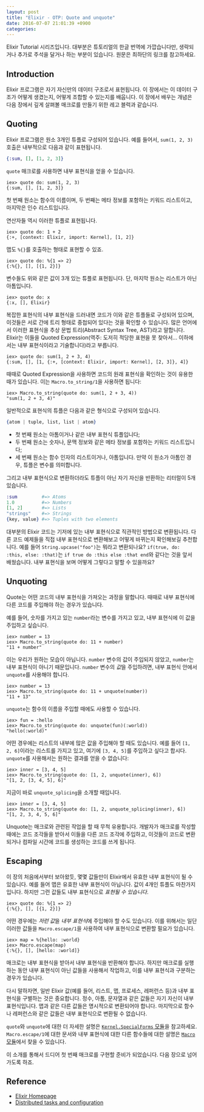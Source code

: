 ```yaml
---
layout: post
title: "Elixir - OTP: Quote and unquote"
date: 2016-07-07 21:01:39 +0900
categories:
---
```


Elixir Tutorial 시리즈입니다. 대부분은 튜토리얼의 한글 번역에 가깝습니다만, 생략되거나 추가로 주석을 달거나 하는 부분이 있습니다. 원문은 최하단의 링크를 참고하세요.

## Introduction

Elixir 프로그램은 자기 자신만의 데이터 구조로서 표현됩니다. 이 장에서는 이 데이터 구조가 어떻게 생겼는지, 어떻게 조합할 수 있는지를 배웁니다. 이 장에서 배우는 개념은 다음 장에서 깊게 살펴볼 매크로를 만들기 위한 레고 블럭과 같습니다.

## Quoting

Elixir 프로그램은 원소 3개인 튜플로 구성되어 있습니다. 예를 들어서, `sum(1, 2, 3)` 호출은 내부적으로 다음과 같이 표현됩니다.

```elixir
{:sum, [], [1, 2, 3]}
```

`quote` 매크로를 사용하면 내부 표현식을 얻을 수 있습니다.

```iex
iex> quote do: sum(1, 2, 3)
{:sum, [], [1, 2, 3]}
```

첫 번째 원소는 함수의 이름이며, 두 번째는 메타 정보를 포함하는 키워드 리스트이고, 마지막은 인수 리스트입니다.

연산자들 역시 이러한 튜플로 표현됩니다.

```iex
iex> quote do: 1 + 2
{:+, [context: Elixir, import: Kernel], [1, 2]}
```

맵도 `%{}`를 호출하는 형태로 표현할 수 있죠.

```iex
iex> quote do: %{1 => 2}
{:%{}, [], [{1, 2}]}
```

변수들도 위와 같은 값이 3개 있는 튜플로 표현됩니다. 단, 마지막 원소는 리스트가 아닌 아톰입니다.

```iex
iex> quote do: x
{:x, [], Elixir}
```

복잡한 표현식의 내부 표현식을 드러내면 코드가 이와 같은 튜플들로 구성되어 있으며, 이것들은 서로 간에 트리 형태로 중첩되어 있다는 것을 확인할 수 있습니다. 많은 언어에서 이러한 표현식을 추상 문법 트리(Abstract Syntax Tree, AST)라고 말합니다. Elixir는 이들을 Quoted Expression(역주: 도저히 적당한 표현을 못 찾아서... 이하에서는 내부 표현식이라고 기술합니다)라고 부릅니다.

```iex
iex> quote do: sum(1, 2 + 3, 4)
{:sum, [], [1, {:+, [context: Elixir, import: Kernel], [2, 3]}, 4]}
```

때때로 Quoted Expression을 사용하면 코드의 원래 표현식을 확인하는 것이 유용한 때가 있습니다. 이는 `Macro.to_string/1`을 사용하면 됩니다:

```iex
iex> Macro.to_string(quote do: sum(1, 2 + 3, 4))
"sum(1, 2 + 3, 4)"
```

일반적으로 표현식의 튜플은 다음과 같은 형식으로 구성되어 있습니다.

```elixir
{atom | tuple, list, list | atom}
```

* 첫 번째 원소는 아톰이거나 같은 내부 표현식 튜플입니다;
* 두 번째 원소는 숫자나, 문맥 정보와 같은 메타 정보를 포함하는 키워드 리스트입니다;
* 세 번째 원소는 함수 인자의 리스트이거나, 아톰입니다. 만약 이 원소가 아톰인 경우, 튜플은 변수를 의미합니다.

그리고 내부 표현식으로 변환하더라도 튜플이 아닌 자기 자신을 반환하는 리터럴이 5개 있습니다.

```elixir
:sum         #=> Atoms
1.0          #=> Numbers
[1, 2]       #=> Lists
"strings"    #=> Strings
{key, value} #=> Tuples with two elements
```

대부분의 Elixir 코드는 기저에 있는 내부 표현식으로 직관적인 방법으로 변환됩니다. 다른 코드 예제들을 직접 내부 표현식으로 변환해보고 어떻게 바뀌는지 확인해보길 추천합니다. 예를 들어 `String.upcase("foo")`는 뭐라고 변환되나요? `if(true, do: :this, else: :that)`는 `if true do :this else :that end`와 같다는 것을 앞서 배웠습니다. 내부 표현식을 보며 어떻게 그렇다고 말할 수 있을까요?

## Unquoting

Quote는 어떤 코드의 내부 표현식을 가져오는 과정을 말합니다. 때때로 내부 표현식에 다른 코드를 주입해야 하는 경우가 있습니다.

예를 들어, 숫자를 가지고 있는 `number`라는 변수를 가지고 있고, 내부 표현식에 이 값을 주입하고 싶습니다.

```iex
iex> number = 13
iex> Macro.to_string(quote do: 11 + number)
"11 + number"
```

이는 우리가 원하는 모습이 아닙니다. `number` 변수의 값이 주입되지 않았고, `number`는 내부 표현식이 아니기 때문입니다. `number` 변수의 *값*을 주입하려면, 내부 표현식 안에서 `unquote`를 사용해야 합니다.

```iex
iex> number = 13
iex> Macro.to_string(quote do: 11 + unquote(number))
"11 + 13"
```

`unquote`는 함수의 이름을 주입할 때에도 사용할 수 있습니다.

```iex
iex> fun = :hello
iex> Macro.to_string(quote do: unquote(fun)(:world))
"hello(:world)"
```

어떤 경우에는 리스트의 내부에 많은 값을 주입해야 할 때도 있습니다. 예를 들어 `[1, 2, 6]`이라는 리스트를 가지고 있고, 여기에 `[3, 4, 5]`를 주입하고 싶다고 합시다. `unquote`를 사용해서는 원하는 결과를 얻을 수 없습니다:

```iex
iex> inner = [3, 4, 5]
iex> Macro.to_string(quote do: [1, 2, unquote(inner), 6])
"[1, 2, [3, 4, 5], 6]"
```

지금이 바로 `unquote_splicing`을 소개할 때입니다.

```iex
iex> inner = [3, 4, 5]
iex> Macro.to_string(quote do: [1, 2, unquote_splicing(inner), 6])
"[1, 2, 3, 4, 5, 6]"
```

Unquote는 매크로와 관련된 작업을 할 때 무척 유용합니다. 개발자가 매크로를 작성할 때에는 코드 조각들을 받아서 이들을 다른 코드 조각에 주입하고, 이것들이 코드로 변환되거나 컴파일 시간에 코드를 생성하는 코드를 쓰게 됩니다.

## Escaping

이 장의 처음에서부터 보아왔듯, 몇몇 값들만이 Elixir에서 유효한 내부 표현식이 될 수 있습니다. 예를 들어 맵은 유효한 내부 표현식이 아닙니다. 값이 4개인 튜플도 마찬가지입니다. 하지만 그런 값들도 내부 표현식으로 *표현될 수 있습니다*.

```iex
iex> quote do: %{1 => 2}
{:%{}, [], [{1, 2}]}
```

어떤 경우에는 *저런 값*을 *내부 표현식*에 주입해야 할 수도 있습니다. 이를 위해서는 일단 이러한 값들을 `Macro.escape/1`을 사용하여 내부 표현식으로 변환할 필요가 있습니다.

```iex
iex> map = %{hello: :world}
iex> Macro.escape(map)
{:%{}, [], [hello: :world]}
```

매크로는 내부 표현식을 받아서 내부 표현식을 반환해야 합니다. 하지만 매크로를 실행하는 동안 내부 표현식이 아닌 값들을 사용해서 작업하고, 이를 내부 표현식과 구분하는 경우가 있습니다.

다시 말하자면, 일반 Elixir 값(예를 들어, 리스트, 맵, 프로세스, 레퍼런스 등)과 내부 표현식을 구별하는 것은 중요합니다. 정수, 아톰, 문자열과 같은 값들은 자기 자신이 내부 표현식입니다. 맵과 같은 다른 값들은 명시적으로 변환되어야 합니다. 마지막으로 함수나 레퍼런스와 같은 값들은 내부 표현식으로 변환될 수 없습니다.

`quote`와 `unquote`에 대한 더 자세한 설명은 [`Kernel.SpecialForms` 모듈](http://elixir-lang.org/docs/stable/elixir/Kernel.SpecialForms.html)을 참고하세요. `Macro.escape/1`에 대한 문서와 내부 표현식에 대한 다른 함수들에 대한 설명은 [`Macro` 모듈](http://elixir-lang.org/docs/stable/elixir/Macro.html)에서 찾을 수 있습니다.

이 소개를 통해서 드디어 첫 번째 매크로를 구현할 준비가 되었습니다. 다음 장으로 넘어가도록 하죠.

## Reference

 * [Elixir Homepage](http://elixir-lang.org)
 * [Distributed tasks and configuration](http://elixir-lang.org/getting-started/mix-otp/distributed-tasks-and-configuration.html)

